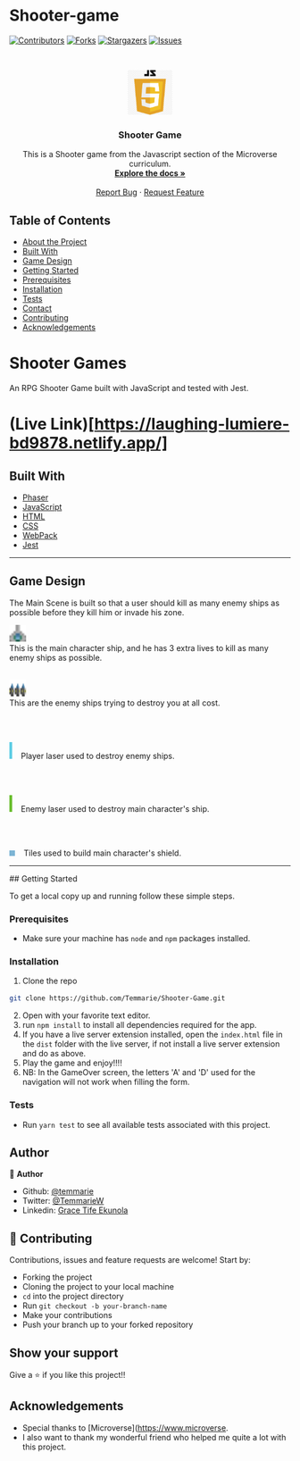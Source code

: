 # Shooter-game


<!--
*** Thanks for checking out this README Template. If you have a suggestion that would
*** make this better, please fork the repo and create a pull request or simply open
*** an issue with the tag "enhancement".
*** Thanks again! Now go create something AMAZING! :D
-->

<!-- PROJECT SHIELDS -->
<!--
*** I'm using markdown "reference style" links for readability.
*** Reference links are enclosed in brackets [ ] instead of parentheses ( ).
*** See the bottom of this document for the declaration of the reference variables
*** for contributors-url, forks-url, etc. This is an optional, concise syntax you may use.
*** https://www.markdownguide.org/basic-syntax/#reference-style-links
-->
[![Contributors][contributors-shield]][contributors-url]
[![Forks][forks-shield]][forks-url]
[![Stargazers][stars-shield]][stars-url]
[![Issues][issues-shield]][issues-url]

<!-- PROJECT LOGO -->
<br />
<p align="center">
  <a href="https://github.com/Temmarie/Shooter-game/tree/feature">
    <img src="https://github.com/Temmarie/Todo-list-app/blob/feature/src/images/JS.jpg" alt="Logo" width="80" height="80">
  </a>

  <h3 align="center">Shooter Game</h3>

  <p align="center">
    This is a Shooter game from the Javascript section of the Microverse curriculum.
    <br />
    <a href="https://github.com/Temmarie/Shooter-game"><strong>Explore the docs »</strong></a>
    <br />
    <br />
    <a href="https://github.com/Temmarie/Shooter-game/issues">Report Bug</a>
    ·
    <a href="https://github.com/Temmarie/Shooter-game/issues">Request Feature</a>
  </p>
</p>

<!-- TABLE OF CONTENTS -->
## Table of Contents

* [About the Project](#about-the-project)
* [Built With](#built-with)
* [Game Design](#game-design)
* [Getting Started](#getting-started)
* [Prerequisites](#prerequisites)
* [Installation](#installation)
* [Tests](#tests)
* [Contact](#Authors)
* [Contributing](#contributing)
* [Acknowledgements](#acknowledgements)

# Shooter Games
An RPG Shooter Game built with JavaScript and tested with Jest.

# (Live Link)[https://laughing-lumiere-bd9878.netlify.app/]


## Built With

* [Phaser](http://phaser.io/)
* [JavaScript](https://en.wikipedia.org/wiki/JavaScript)
* [HTML](https://en.wikipedia.org/wiki/HTML)
* [CSS](https://en.wikipedia.org/wiki/Cascading_Style_Sheets)
* [WebPack](https://webpack.js.org/)
* [Jest](https://jestjs.io/docs/en/getting-started)

<hr>


## Game Design
The Main Scene is built so that a user should kill as many enemy ships as possible before they kill him or invade his zone.

<img src="./assets/images/sprPlayer.png" alt="Logo" width="30" height="30"> <br>
This is the main character ship, and he has 3 extra lives to kill as many enemy ships as possible.
<br>
<br>

<img src="./assets/images/sprEnemy0.png" alt="Logo" width="30" height="30"> <br>
This are the enemy ships trying to destroy you at all cost.

<br>
<br>

<img src="./assets/images/sprLaserPlayer.png" alt="Logo" width="5" height="30"> &nbsp;&nbsp; Player laser used to destroy enemy ships.

<br>
<br>

<img src="./assets/images/sprLaserEnemy.png" alt="Logo" width="5" height="30"> &nbsp;&nbsp; Enemy laser used to destroy main character's ship.

<br>
<br>

<img src="./assets/images/sprShieldTile.png" alt="Logo" width="10" height="10"> &nbsp;&nbsp; Tiles used to build main character's shield. 
<hr>
<!-- GETTING STARTED -->
## Getting Started

To get a local copy up and running follow these simple steps.

### Prerequisites
- Make sure your machine has `node` and `npm` packages installed.

### Installation
 
1. Clone the repo
```sh
git clone https://github.com/Temmarie/Shooter-Game.git
```
2. Open with your favorite text editor.
3. run `npm install` to install all dependencies required for the app.
4. If you have a live server extension installed, open the `index.html` file in the `dist` folder with the live server, if not install a live server extension and do as above.
5. Play the game and enjoy!!!!
6. NB: In the GameOver screen, the letters 'A' and 'D' used for the navigation will not work when filling the form.


### Tests
- Run `yarn test` to see all available tests associated with this project.


## Author
👤 **Author**

- Github: [@temmarie](https://github.com/temmarie)
- Twitter: [@TemmarieW](https://twitter.com/TemmarieW)
- Linkedin: [Grace Tife Ekunola](https://www.linkedin.com/in/ekunola-grace/)

## 🤝 Contributing

Contributions, issues and feature requests are welcome! Start by:
* Forking the project
* Cloning the project to your local machine
* `cd` into the project directory
* Run `git checkout -b your-branch-name`
* Make your contributions
* Push your branch up to your forked repository



## Show your support

Give a ⭐️ if you like this project!!

## Acknowledgements
- Special thanks to [Microverse](https://www.microverse.
- I also want to thank my wonderful friend who helped me quite a lot with this project.


<!-- MARKDOWN LINKS & IMAGES -->
<!-- https://www.markdownguide.org/basic-syntax/#reference-style-links -->
[contributors-shield]: https://img.shields.io/github/contributors/temmarie/shooter-game.svg?style=flat-square
[contributors-url]: https://github.com/temmarie/shooter-game/graphs/contributors
[forks-shield]: https://img.shields.io/github/forks/temmarie/shooter-game.svg?style=flat-square
[forks-url]: https://github.com/temmarie/shooter-game/network/members
[stars-shield]: https://img.shields.io/github/stars/temmarie/shooter-game.svg?style=flat-square
[stars-url]: https://github.com/temmarie/shooter-game/stargazers
[issues-shield]: https://img.shields.io/github/issues/temmarie/shooter-game.svg?style=flat-square
[issues-url]: https://github.com/temmarie/shooter-game/issues


